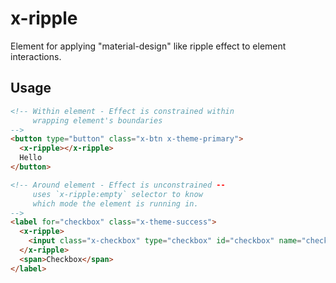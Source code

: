 # x-ripple

Element for applying "material-design" like ripple effect to element interactions.

## Usage

```html
<!-- Within element - Effect is constrained within
     wrapping element's boundaries 
-->
<button type="button" class="x-btn x-theme-primary">
  <x-ripple></x-ripple>
  Hello
</button>

<!-- Around element - Effect is unconstrained -- 
     uses `x-ripple:empty` selector to know 
     which mode the element is running in.
-->
<label for="checkbox" class="x-theme-success">
  <x-ripple>
    <input class="x-checkbox" type="checkbox" id="checkbox" name="checkbox"/>
  </x-ripple>
  <span>Checkbox</span>
</label>
```
